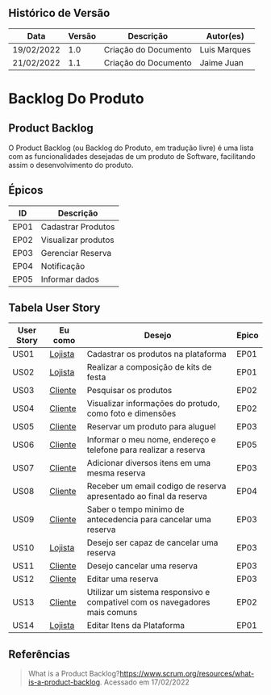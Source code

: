 ## Histórico de Versão

| Data       | Versão | Descrição            | Autor(es)    |
| ---------- | ------ | -------------------- | ------------ |
| 19/02/2022 | 1.0    | Criação do Documento | Luis Marques |
| 21/02/2022 | 1.1    | Criação do Documento | Jaime Juan |

# Backlog Do Produto

## Product Backlog

O Product Backlog (ou Backlog do Produto, em tradução livre) é uma lista com as funcionalidades desejadas de um produto de Software, facilitando assim o desenvolvimento do produto.

## Épicos

| ID   | Descrição           |
| ---- | ------------------- |
| EP01 | Cadastrar Produtos  |
| EP02 | Visualizar produtos |
| EP03 | Gerenciar Reserva   |
| EP04 | Notificação         |
| EP05 | Informar dados      |

## Tabela User Story

| User Story | Eu como                                           | Desejo                                                                     | Epico |
| ---------- | ------------------------------------------------- | -------------------------------------------------------------------------- | ----- |
| US01       | [Lojista](/Base/Elicitacao/Lexico?id=#l7-lojista) | Cadastrar os produtos na plataforma                                        | EP01  |
| US02       | [Lojista](/Base/Elicitacao/Lexico?id=#l7-lojista) | Realizar a composição de kits de festa                                     | EP01  |
| US03       | [Cliente](/Base/Elicitacao/Lexico?id=#l3-cliente) | Pesquisar os produtos                                                      | EP02  |
| US04       | [Cliente](/Base/Elicitacao/Lexico?id=#l3-cliente) | Visualizar informações do protudo, como foto e dimensões                   | EP02  |
| US05       | [Cliente](/Base/Elicitacao/Lexico?id=#l3-cliente) | Reservar um produto para aluguel                                           | EP03  |
| US06       | [Cliente](/Base/Elicitacao/Lexico?id=#l3-cliente) | Informar o meu nome, endereço e telefone para realizar a reserva           | EP05  |
| US07       | [Cliente](/Base/Elicitacao/Lexico?id=#l3-cliente) | Adicionar diversos itens em uma mesma reserva                              | EP03  |
| US08       | [Cliente](/Base/Elicitacao/Lexico?id=#l3-cliente) | Receber um email codigo de reserva apresentado ao final da reserva         | EP04  |
| US09       | [Cliente](/Base/Elicitacao/Lexico?id=#l3-cliente) | Saber o tempo minimo de antecedencia para cancelar uma reserva             | EP03  |
| US10       | [Lojista](/Base/Elicitacao/Lexico?id=#l7-lojista) | Desejo ser capaz de cancelar uma reserva                                   | EP03  |
| US11       | [Cliente](/Base/Elicitacao/Lexico?id=#l3-cliente) | Desejo cancelar uma reserva                                                | EP03  |
| US12       | [Cliente](/Base/Elicitacao/Lexico?id=#l3-cliente) | Editar uma reserva                                                         | EP03  |
| US13       | [Cliente](/Base/Elicitacao/Lexico?id=#l3-cliente) | Utilizar um sistema responsivo e compativel com os navegadores mais comuns | EP02  |
| US14       | [Lojista](/Base/Elicitacao/Lexico?id=#l7-lojista) | Editar Itens da Plataforma                                                 | EP01  |

## Referências

> What is a Product Backlog?<https://www.scrum.org/resources/what-is-a-product-backlog>. Acessado em 17/02/2022
